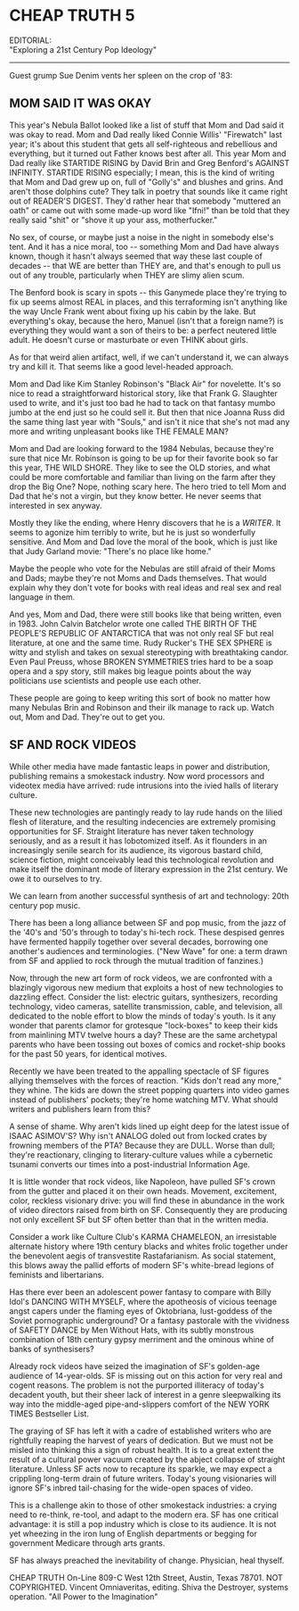CHEAP TRUTH 5
=============

EDITORIAL:  
"Exploring a 21st Century Pop Ideology"


- - -

Guest grump Sue Denim vents her spleen on the crop of '83:

MOM SAID IT WAS OKAY
--------------------

This year's Nebula Ballot looked like a list of stuff that Mom and Dad said it was okay to read. Mom and Dad really liked Connie Willis' "Firewatch" last year; it's about this student that gets all self-righteous and rebellious and everything, but it turned out Father knows best after all. This year Mom and Dad really like STARTIDE RISING by David Brin and Greg Benford's AGAINST INFINITY. STARTIDE RISING especially; I mean, this is the kind of writing that Mom and Dad grew up on, full of "Golly's" and blushes and grins. And aren't those dolphins cute? They talk in poetry that sounds like it came right out of READER'S DIGEST. They'd rather hear that somebody "muttered an oath" or came out with some made-up word like "Ifni!" than be told that they really said "shit" or "shove it up your ass, motherfucker."

No sex, of course, or maybe just a noise in the night in somebody else's tent. And it has a nice moral, too -- something Mom and Dad have always known, though it hasn't always seemed that way these last couple of decades -- that WE are better than THEY are, and that's enough to pull us out of any trouble, particularly when THEY are slimy alien scum.

The Benford book is scary in spots -- this Ganymede place they're trying to fix up seems almost REAL in places, and this terraforming isn't anything like the way Uncle Frank went about fixing up his cabin by the lake. But everything's okay, because the hero, Manuel (isn't that a foreign name?) is everything they would want a son of theirs to be: a perfect neutered little adult. He doesn't curse or masturbate or even THINK about girls.

As for that weird alien artifact, well, if we can't understand it, we can always try and kill it. That seems like a good level-headed approach.

Mom and Dad like Kim Stanley Robinson's "Black Air" for novelette. It's so nice to read a straightforward historical story, like that Frank G. Slaughter used to write, and it's just too bad he had to tack on that fantasy mumbo jumbo at the end just so he could sell it. But then that nice Joanna Russ did the same thing last year with "Souls," and isn't it nice that she's not mad any more and writing unpleasant books like THE FEMALE MAN?

Mom and Dad are looking forward to the 1984 Nebulas, because they're sure that nice Mr. Robinson is going to be up for their favorite book so far this year, THE WILD SHORE. They like to see the OLD stories, and what could be more comfortable and familiar than living on the farm after they drop the Big One? Nope, nothing scary here. The hero tried to tell Mom and Dad that he's not a virgin, but they know better. He never seems that interested in sex anyway.

Mostly they like the ending, where Henry discovers that he is a *WRITER*. It seems to agonize him terribly to write, but he is just so wonderfully sensitive. And Mom and Dad love the moral of the book, which is just like that Judy Garland movie: "There's no place like home."

Maybe the people who vote for the Nebulas are still afraid of their Moms and Dads; maybe they're not Moms and Dads themselves. That would explain why they don't vote for books with real ideas and real sex and real language in them.

And yes, Mom and Dad, there were still books like that being written, even in 1983. John Calvin Batchelor wrote one called THE BIRTH OF THE PEOPLE'S REPUBLIC OF ANTARCTICA that was not only real SF but real literature, at one and the same time. Rudy Rucker's THE SEX SPHERE is witty and stylish and takes on sexual stereotyping with breathtaking candor. Even Paul Preuss, whose BROKEN SYMMETRIES tries hard to be a soap opera and a spy story, still makes big league points about the way politicians use scientists and people use each other.

These people are going to keep writing this sort of book no matter how many Nebulas Brin and Robinson and their ilk manage to rack up. Watch out, Mom and Dad. They're out to get you.


SF AND ROCK VIDEOS
------------------

While other media have made fantastic leaps in power and distribution, publishing remains a smokestack industry. Now word processors and videotex media have arrived: rude intrusions into the ivied halls of literary culture.

These new technologies are pantingly ready to lay rude hands on the lilied flesh of literature, and the resulting indecencies are extremely promising opportunities for SF. Straight literature has never taken technology seriously, and as a result it has lobotomized itself. As it flounders in an increasingly senile search for its audience, its vigorous bastard child, science fiction, might conceivably lead this technological revolution and make itself the dominant mode of literary expression in the 21st century. We owe it to ourselves to try.

We can learn from another successful synthesis of art and technology: 20th century pop music.

There has been a long alliance between SF and pop music, from the jazz of the '40's and '50's through to today's hi-tech rock. These despised genres have fermented happily together over several decades, borrowing one another's audiences and terminologies. ("New Wave" for one: a term drawn from SF and applied to rock through the mutual tradition of fanzines.)

Now, through the new art form of rock videos, we are confronted with a blazingly vigorous new medium that exploits a host of new technologies to dazzling effect. Consider the list: electric guitars, synthesizers, recording technology, video cameras, satellite transmission, cable, and television, all dedicated to the noble effort to blow the minds of today's youth. Is it any wonder that parents clamor for grotesque "lock-boxes" to keep their kids from mainlining MTV twelve hours a day? These are the same archetypal parents who have been tossing out boxes of comics and rocket-ship books for the past 50 years, for identical motives.

Recently we have been treated to the appalling spectacle of SF figures allying themselves with the forces of reaction. "Kids don't read any more," they whine. The kids are down the street popping quarters into video games instead of publishers' pockets; they're home watching MTV. What should writers and publishers learn from this?

A sense of shame. Why aren't kids lined up eight deep for the latest issue of ISAAC ASIMOV'S? Why isn't ANALOG doled out from locked crates by frowning members of the PTA? Because they are DULL. Worse than dull; they're reactionary, clinging to literary-culture values while a cybernetic tsunami converts our times into a post-industrial Information Age.

It is little wonder that rock videos, like Napoleon, have pulled SF's crown from the gutter and placed it on their own heads. Movement, excitement, color, reckless visionary drive: you will find these in abundance in the work of video directors raised from birth on SF. Consequently they are producing not only excellent SF but SF often better than that in the written media.

Consider a work like Culture Club's KARMA CHAMELEON, an irresistable alternate history where 19th century blacks and whites frolic together under the benevolent aegis of transvestite Rastafarianism. As social statement, this blows away the pallid efforts of modern SF's white-bread legions of feminists and libertarians.

Has there ever been an adolescent power fantasy to compare with Billy Idol's DANCING WITH MYSELF, where the apotheosis of vicious teenage angst capers under the flaming eyes of Oktobriana, lust-goddess of the Soviet pornographic underground? Or a fantasy pastorale with the vividness of SAFETY DANCE by Men Without Hats, with its subtly monstrous combination of 18th century gypsy merriment and the ominous whine of banks of synthesisers?

Already rock videos have seized the imagination of SF's golden-age audience of 14-year-olds. SF is missing out on this action for very real and cogent reasons. The problem is not the purported illiteracy of today's decadent youth, but their sheer lack of interest in a genre sleepwalking its way into the middle-aged pipe-and-slippers comfort of the NEW YORK TIMES Bestseller List.

The graying of SF has left it with a cadre of established writers who are rightfully reaping the harvest of years of dedication. But we must not be misled into thinking this a sign of robust health. It is to a great extent the result of a cultural power vacuum created by the abject collapse of straight literature. Unless SF acts now to recapture its sparkle, we may expect a crippling long-term drain of future writers. Today's young visionaries will ignore SF's inbred tail-chasing for the wide-open spaces of video.

This is a challenge akin to those of other smokestack industries: a crying need to re-think, re-tool, and adapt to the modern era. SF has one critical advantage: it is still a pop industry which is close to its audience. It is not yet wheezing in the iron lung of English departments or begging for government Medicare through arts grants.

SF has always preached the inevitability of change. Physician, heal thyself.


<footer>
CHEAP TRUTH On-Line 809-C West 12th Street, Austin, Texas 78701. NOT COPYRIGHTED. Vincent Omniaveritas, editing. Shiva the Destroyer, systems operation. "All Power to the Imagination"
</footer>
